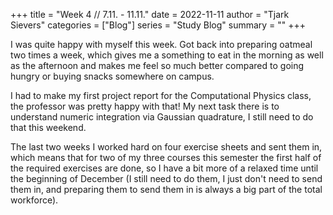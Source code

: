 +++
title = "Week 4 // 7.11. - 11.11."
date = 2022-11-11
author = "Tjark Sievers"
categories = ["Blog"]
series = "Study Blog"
summary = ""
+++

I was quite happy with myself this week. Got back into preparing oatmeal two times a week, which gives me a something to eat in the morning as well as the afternoon and makes me feel so much better compared to going hungry or buying snacks somewhere on campus.

I had to make my first project report for the Computational Physics class, the professor was pretty happy with that! My next task there is to understand numeric integration via Gaussian quadrature, I still need to do that this weekend.

The last two weeks I worked hard on four exercise sheets and sent them in, which means that for two of my three courses this semester the first half of the required exercises are done, so I have a bit more of a relaxed time until the beginning of December (I still need to do them, I just don't need to send them in, and preparing them to send them in is always a big part of the total workforce).